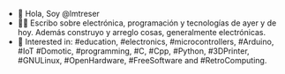 - 👋 Hola, Soy @lmtreser
- ✍🏻 Escribo sobre electrónica, programación y tecnologías de ayer y de hoy. Además construyo y arreglo cosas, generalmente electrónicas.
- 👀 Interested in: #education, #electronics, #microcontrollers, #Arduino, #IoT #Domotic, #programming, #C, #Cpp, #Python, #3DPrinter, #GNULinux, #OpenHardware, #FreeSoftware and #RetroComputing.
